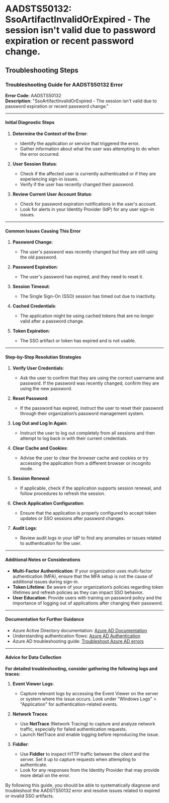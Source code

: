
# AADSTS50132: SsoArtifactInvalidOrExpired - The session isn't valid due to password expiration or recent password change.


## Troubleshooting Steps
### Troubleshooting Guide for AADSTS50132 Error

**Error Code**: AADSTS50132  
**Description**: "SsoArtifactInvalidOrExpired - The session isn't valid due to password expiration or recent password change."

---

#### Initial Diagnostic Steps

1. **Determine the Context of the Error**:
   - Identify the application or service that triggered the error.
   - Gather information about what the user was attempting to do when the error occurred.

2. **User Session Status**:
   - Check if the affected user is currently authenticated or if they are experiencing sign-in issues.
   - Verify if the user has recently changed their password.

3. **Review Current User Account Status**:
   - Check for password expiration notifications in the user's account.
   - Look for alerts in your Identity Provider (IdP) for any user sign-in issues.

---

#### Common Issues Causing This Error

1. **Password Change**:
   - The user's password was recently changed but they are still using the old password.

2. **Password Expiration**:
   - The user's password has expired, and they need to reset it.

3. **Session Timeout**:
   - The Single Sign-On (SSO) session has timed out due to inactivity.

4. **Cached Credentials**:
   - The application might be using cached tokens that are no longer valid after a password change.

5. **Token Expiration**:
   - The SSO artifact or token has expired and is not usable.

---

#### Step-by-Step Resolution Strategies

1. **Verify User Credentials**:
   - Ask the user to confirm that they are using the correct username and password. If the password was recently changed, confirm they are using the new password.

2. **Reset Password**:
   - If the password has expired, instruct the user to reset their password through their organization’s password management system.

3. **Log Out and Log In Again**:
   - Instruct the user to log out completely from all sessions and then attempt to log back in with their current credentials.

4. **Clear Cache and Cookies**:
   - Advise the user to clear the browser cache and cookies or try accessing the application from a different browser or incognito mode.

5. **Session Renewal**:
   - If applicable, check if the application supports session renewal, and follow procedures to refresh the session.

6. **Check Application Configuration**:
   - Ensure that the application is properly configured to accept token updates or SSO sessions after password changes.

7. **Audit Logs**:
   - Review audit logs in your IdP to find any anomalies or issues related to authentication for the user.

---

#### Additional Notes or Considerations

- **Multi-Factor Authentication**: If your organization uses multi-factor authentication (MFA), ensure that the MFA setup is not the cause of additional issues during sign-in.
- **Token Lifetime**: Be aware of your organization’s policies regarding token lifetimes and refresh policies as they can impact SSO behavior.
- **User Education**: Provide users with training on password policy and the importance of logging out of applications after changing their password.

---

#### Documentation for Further Guidance

- Azure Active Directory documentation: [Azure AD Documentation](https://docs.microsoft.com/en-us/azure/active-directory/)
- Understanding authentication flows: [Azure AD Authentication](https://docs.microsoft.com/en-us/azure/active-directory/develop/v2-oauth2-auth-code-flow)
- Azure AD troubleshooting guide: [Troubleshoot Azure AD errors](https://docs.microsoft.com/en-us/azure/active-directory/develop/troubleshoot-aad-authorization)

---

#### Advice for Data Collection

**For detailed troubleshooting, consider gathering the following logs and traces:**

1. **Event Viewer Logs**:
   - Capture relevant logs by accessing the Event Viewer on the server or system where the issue occurs. Look under "Windows Logs" > "Application" for authentication-related events.

2. **Network Traces**:
   - Use **NetTrace** (Network Tracing) to capture and analyze network traffic, especially for failed authentication requests.
   - Launch NetTrace and enable logging before reproducing the issue.

3. **Fiddler**:
   - Use **Fiddler** to inspect HTTP traffic between the client and the server. Set it up to capture requests when attempting to authenticate.
   - Look for any responses from the Identity Provider that may provide more detail on the error.

By following this guide, you should be able to systematically diagnose and troubleshoot the AADSTS50132 error and resolve issues related to expired or invalid SSO artifacts.
